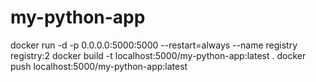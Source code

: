 # my-python-app
docker run -d   -p 0.0.0.0:5000:5000   --restart=always   --name registry   registry:2
docker build -t localhost:5000/my-python-app:latest .
docker push localhost:5000/my-python-app:latest
